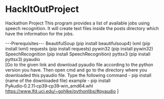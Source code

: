 # HackItOutProject

Hackathon Project
This program provides a list of available jobs using speech recognition. 
It will create text files inside the posts directory which have the information for the jobs.

---Prerequisites---
BeautifulSoup (pip install beautifulsoup4)
lxml          (pip install lxml)
requests      (pip install requests)
pywin32       (pip install pywin32)
SpeechRecognition (pip install SpeechRecognition)
pyttsx3       (pip install pyttsx3)
pyaudio       
[Go to the given link and download pyaudio file according to the python version you have.
Then open cmd and go to the directory where you downloaded this pyaudio file.
Type the following command - pip install (name of the downloaded file)
example - pip install PyAudio‑0.2.11‑cp39‑cp39‑win_amd64.whl
https://www.lfd.uci.edu/~gohlke/pythonlibs/#pyaudio ]
